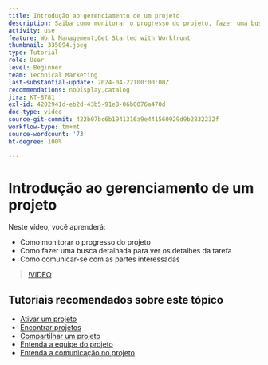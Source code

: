 ```yaml
---
title: Introdução ao gerenciamento de um projeto
description: Saiba como monitorar o progresso do projeto, fazer uma busca detalhada para ver os detalhes da tarefa e como comunicar-se com as partes interessadas.
activity: use
feature: Work Management,Get Started with Workfront
thumbnail: 335094.jpeg
type: Tutorial
role: User
level: Beginner
team: Technical Marketing
last-substantial-update: 2024-04-22T00:00:00Z
recommendations: noDisplay,catalog
jira: KT-8781
exl-id: 4202941d-eb2d-43b5-91e8-06b0076a470d
doc-type: video
source-git-commit: 422b07bc6b1941316a9e441560929d9b2832232f
workflow-type: tm+mt
source-wordcount: '73'
ht-degree: 100%

---
```


# Introdução ao gerenciamento de um projeto

Neste vídeo, você aprenderá:

* Como monitorar o progresso do projeto
* Como fazer uma busca detalhada para ver os detalhes da tarefa
* Como comunicar-se com as partes interessadas

>[!VIDEO](https://video.tv.adobe.com/v/335094/?quality=12&learn=on)

## Tutoriais recomendados sobre este tópico

* [Ativar um projeto](/help/manage-work/projects/take-a-project-live.md)
* [Encontrar projetos](/help/manage-work/projects/find-projects.md)
* [Compartilhar um projeto](/help/manage-work/projects/share-a-project.md)
* [Entenda a equipe do projeto](/help/manage-work/projects/understand-the-project-team.md)
* [Entenda a comunicação no projeto](/help/manage-work/projects/understand-project-communication.md)
